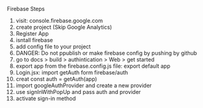 Firebase Steps 

1. visit: console.firebase.google.com 
2. create project (Skip Google Analytics)
3. Register App
4. isntall firebase 
5. add config file to your project 
6. DANGER: Do not ppublish or make firebase config by pushing by github 
7. go to docs > build > authintication > Web > get started 
8. export app from the firebase.config.js file: export default app
9. Login.jsx: import getAuth form firebase/auth 
10. creat const auth = getAuth(app)
11. import googleAuthProvider and create a new provider 
12. use signInWithPopUp and pass auth and provider 
13.  activate sign-in method 
